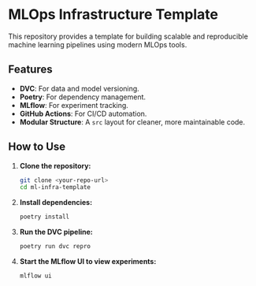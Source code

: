 # MLOps Infrastructure Template

This repository provides a template for building scalable and reproducible machine learning pipelines using modern MLOps tools.

## Features

- **DVC**: For data and model versioning.
- **Poetry**: For dependency management.
- **MLflow**: For experiment tracking.
- **GitHub Actions**: For CI/CD automation.
- **Modular Structure**: A `src` layout for cleaner, more maintainable code.

## How to Use

1.  **Clone the repository:**
    ```bash
    git clone <your-repo-url>
    cd ml-infra-template
    ```

2.  **Install dependencies:**
    ```bash
    poetry install
    ```

3.  **Run the DVC pipeline:**
    ```bash
    poetry run dvc repro
    ```

4.  **Start the MLflow UI to view experiments:**
    ```bash
    mlflow ui
    ```